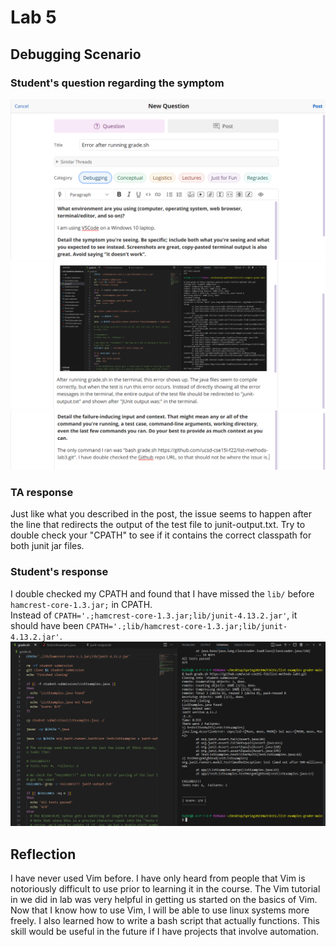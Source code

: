 # Lab 5  
## Debugging Scenario  
### Student's question regarding the symptom  
![image](question_pt_1.png)  
![image](question_pt_2.png)  
![image](question_pt_3.png)  
  
### TA response  
Just like what you described in the post, the issue seems to happen after the line that redirects the output of the test file to junit-output.txt. Try to double 
check your "CPATH" to see if it contains the correct classpath for both junit jar files.  
  
### Student's response  
I double checked my CPATH and found that I have missed the `lib/` before `hamcrest-core-1.3.jar;` in CPATH.  
Instead of `CPATH='.;hamcrest-core-1.3.jar;lib/junit-4.13.2.jar'`, it should have been `CPATH='.;lib/hamcrest-core-1.3.jar;lib/junit-4.13.2.jar'`.  
![image](bug_response.png)  
  
## Reflection  
I have never used Vim before. I have only heard from people that Vim is notoriously difficult to use prior to learning it in the course. The Vim tutorial in we did 
in lab was very helpful in getting us started on the basics of Vim. Now that I know how to use Vim, I will be able to use linux systems more freely. I also learned 
how to write a bash script that actually functions. This skill would be useful in the future if I have projects that involve automation.
